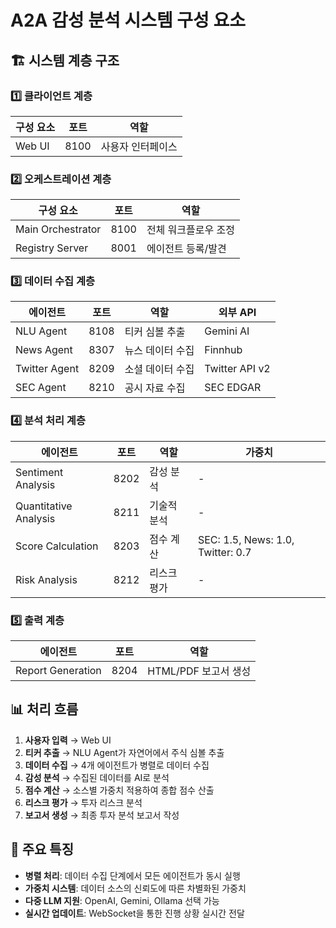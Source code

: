 
# A2A 감성 분석 시스템 구성 요소

## 🏗️ 시스템 계층 구조

### 1️⃣ 클라이언트 계층
| 구성 요소 | 포트 | 역할 |
|----------|------|------|
| Web UI | 8100 | 사용자 인터페이스 |

### 2️⃣ 오케스트레이션 계층
| 구성 요소 | 포트 | 역할 |
|----------|------|------|
| Main Orchestrator | 8100 | 전체 워크플로우 조정 |
| Registry Server | 8001 | 에이전트 등록/발견 |

### 3️⃣ 데이터 수집 계층
| 에이전트 | 포트 | 역할 | 외부 API |
|---------|------|------|----------|
| NLU Agent | 8108 | 티커 심볼 추출 | Gemini AI |
| News Agent | 8307 | 뉴스 데이터 수집 | Finnhub |
| Twitter Agent | 8209 | 소셜 데이터 수집 | Twitter API v2 |
| SEC Agent | 8210 | 공시 자료 수집 | SEC EDGAR |

### 4️⃣ 분석 처리 계층
| 에이전트 | 포트 | 역할 | 가중치 |
|---------|------|------|--------|
| Sentiment Analysis | 8202 | 감성 분석 | - |
| Quantitative Analysis | 8211 | 기술적 분석 | - |
| Score Calculation | 8203 | 점수 계산 | SEC: 1.5, News: 1.0, Twitter: 0.7 |
| Risk Analysis | 8212 | 리스크 평가 | - |

### 5️⃣ 출력 계층
| 에이전트 | 포트 | 역할 |
|---------|------|------|
| Report Generation | 8204 | HTML/PDF 보고서 생성 |

## 📊 처리 흐름

1. **사용자 입력** → Web UI
2. **티커 추출** → NLU Agent가 자연어에서 주식 심볼 추출
3. **데이터 수집** → 4개 에이전트가 병렬로 데이터 수집
4. **감성 분석** → 수집된 데이터를 AI로 분석
5. **점수 계산** → 소스별 가중치 적용하여 종합 점수 산출
6. **리스크 평가** → 투자 리스크 분석
7. **보고서 생성** → 최종 투자 분석 보고서 작성

## 🔗 주요 특징

- **병렬 처리**: 데이터 수집 단계에서 모든 에이전트가 동시 실행
- **가중치 시스템**: 데이터 소스의 신뢰도에 따른 차별화된 가중치
- **다중 LLM 지원**: OpenAI, Gemini, Ollama 선택 가능
- **실시간 업데이트**: WebSocket을 통한 진행 상황 실시간 전달
